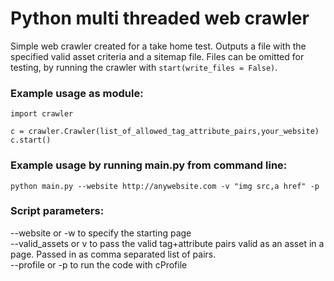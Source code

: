 # Python multi threaded web crawler

Simple web crawler created for a take home test. Outputs a file with the specified valid asset criteria and a sitemap file. Files can be omitted for testing, by running the crawler with `start(write_files = False)`.

### Example usage as module:

```
import crawler

c = crawler.Crawler(list_of_allowed_tag_attribute_pairs,your_website)
c.start()

```
### Example usage by running main.py from command line:

```
python main.py --website http://anywebsite.com -v "img src,a href" -p
```
### Script parameters:
--website or -w to specify the starting page <br />
--valid_assets or v to pass the valid tag+attribute pairs valid as an asset in a page. Passed in as comma separated list of pairs. <br />
--profile or -p to run the code with cProfile 
